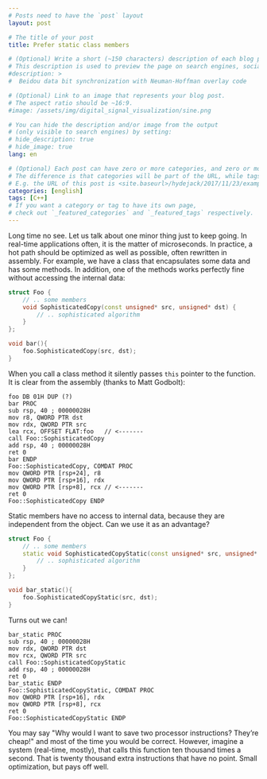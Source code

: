 ```yaml
---
# Posts need to have the `post` layout
layout: post

# The title of your post
title: Prefer static class members

# (Optional) Write a short (~150 characters) description of each blog post.
# This description is used to preview the page on search engines, social media, etc.
#description: >
#  Beidou data bit synchronization with Neuman-Hoffman overlay code

# (Optional) Link to an image that represents your blog post.
# The aspect ratio should be ~16:9.
#image: /assets/img/digital_signal_visualization/sine.png

# You can hide the description and/or image from the output
# (only visible to search engines) by setting:
# hide_description: true
# hide_image: true
lang: en

# (Optional) Each post can have zero or more categories, and zero or more tags.
# The difference is that categories will be part of the URL, while tags will not.
# E.g. the URL of this post is <site.baseurl>/hydejack/2017/11/23/example-content/
categories: [english]
tags: [C++]
# If you want a category or tag to have its own page,
# check out `_featured_categories` and `_featured_tags` respectively.
---
```


Long time no see. Let us talk about one minor thing just to keep going.
In real-time applications often, it is the matter of microseconds. In practice, a hot path should be optimized as well as possible, often rewritten in assembly. For example, we have a class that encapsulates some data and has some methods. In addition, one of the methods works perfectly fine without accessing the internal data: 

```cpp
struct Foo {
    // .. some members
    void SophisticatedCopy(const unsigned* src, unsigned* dst) {
        // .. sophisticated algorithm
    }
};

void bar(){
    foo.SophisticatedCopy(src, dst);
}
```

When you call a class method it silently passes ```this``` pointer to the function. It is clear from the assembly (thanks to Matt Godbolt):

```assembly
foo DB 01H DUP (?)
bar PROC
sub rsp, 40 ; 00000028H
mov r8, QWORD PTR dst
mov rdx, QWORD PTR src
lea rcx, OFFSET FLAT:foo   // <-------
call Foo::SophisticatedCopy
add rsp, 40 ; 00000028H
ret 0
bar ENDP
Foo::SophisticatedCopy, COMDAT PROC
mov QWORD PTR [rsp+24], r8
mov QWORD PTR [rsp+16], rdx
mov QWORD PTR [rsp+8], rcx // <-------
ret 0
Foo::SophisticatedCopy ENDP
```

Static members have no access to internal data, because they are independent from the object. Can we use it as an advantage? 

```cpp
struct Foo {
    // .. some members
    static void SophisticatedCopyStatic(const unsigned* src, unsigned* dst) {
        // .. sophisticated algorithm
    }
};

void bar_static(){
    foo.SophisticatedCopyStatic(src, dst);
}
```

Turns out we can!

```assembly
bar_static PROC
sub rsp, 40 ; 00000028H
mov rdx, QWORD PTR dst
mov rcx, QWORD PTR src
call Foo::SophisticatedCopyStatic
add rsp, 40 ; 00000028H
ret 0
bar_static ENDP
Foo::SophisticatedCopyStatic, COMDAT PROC
mov QWORD PTR [rsp+16], rdx
mov QWORD PTR [rsp+8], rcx
ret 0
Foo::SophisticatedCopyStatic ENDP
```

You may say "Why would I want to save two processor instructions? They’re cheap!" and most of the time you would be correct. However, imagine a system (real-time, mostly), that calls this function ten thousand times a second. That is twenty thousand extra instructions that have no point. Small optimization, but pays off well.